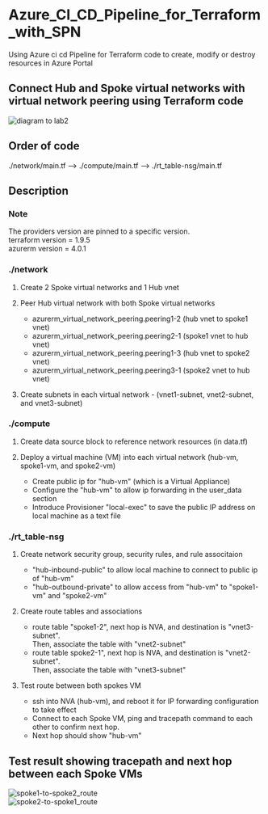 # Azure_CI_CD_Pipeline_for_Terraform_with_SPN
Using Azure ci cd Pipeline for Terraform code to create, modify or destroy resources in Azure Portal
## Connect Hub and Spoke virtual networks with virtual network peering using Terraform code

![diagram to lab2](https://learn.microsoft.com/en-us/azure/virtual-network/media/tutorial-connect-virtual-networks-portal/resources-diagram.png#lightbox)
## Order of code
./network/main.tf --> ./compute/main.tf --> ./rt_table-nsg/main.tf

## Description

### Note
The providers version are pinned to a specific version.\
terraform version = 1.9.5\
azurerm version = 4.0.1 

### ./network
1. Create 2 Spoke virtual networks and 1 Hub vnet
  
2. Peer Hub virtual network with both Spoke virtual networks
   - azurerm_virtual_network_peering.peering1-2 (hub vnet to spoke1 vnet) 
   - azurerm_virtual_network_peering.peering2-1 (spoke1 vnet to hub vnet)
   - azurerm_virtual_network_peering.peering1-3 (hub vnet to spoke2 vnet) 
   - azurerm_virtual_network_peering.peering3-1 (spoke2 vnet to hub vnet)

3. Create subnets in each virtual network - (vnet1-subnet, vnet2-subnet, and vnet3-subnet) 
 
### ./compute
1. Create data source block to reference network resources (in data.tf)

2. Deploy a virtual machine (VM) into each virtual network (hub-vm, spoke1-vm, and spoke2-vm)
   - Create public ip for "hub-vm" (which is a Virtual Appliance)
   - Configure the "hub-vm" to allow ip forwarding in the user_data section
   - Introduce Provisioner "local-exec" to save the public IP address on local machine as a text file  

### ./rt_table-nsg
1. Create network security group, security rules, and rule associtaion
   - "hub-inbound-public" to allow local machine to connect to public ip of "hub-vm"
   - "hub-outbound-private" to allow access from "hub-vm" to "spoke1-vm" and "spoke2-vm"
  
2. Create route tables and associations
   - route table "spoke1-2", next hop is NVA, and destination is "vnet3-subnet".\
     Then, associate the table with "vnet2-subnet"
   - route table spoke2-1", next hop is NVA, and destination is "vnet2-subnet".\
     Then, associate the table with "vnet3-subnet" 

3. Test route between both spokes VM
   - ssh into NVA (hub-vm), and reboot it for IP forwarding configuration to take effect
   - Connect to each Spoke VM, ping and tracepath command to each other to confirm next hop.
   - Next hop should show "hub-vm"

## Test result showing tracepath and next hop between each Spoke VMs 
![spoke1-to-spoke2_route](https://github.com/user-attachments/assets/7e955037-079e-4e46-a533-e7db5db4861d)      
![spoke2-to-spoke1_route](https://github.com/user-attachments/assets/647ee7a8-e422-4ef4-a7fd-43583223bce5)
